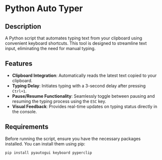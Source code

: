 # Python Auto Typer

## Description
A Python script that automates typing text from your clipboard using convenient keyboard shortcuts. This tool is designed to streamline text input, eliminating the need for manual typing.

## Features

*   **Clipboard Integration**: Automatically reads the latest text copied to your clipboard.
*   **Typing Delay**: Initiates typing with a 3-second delay after pressing `Ctrl+1`.
*   **Pause/Resume Functionality**: Seamlessly toggle between pausing and resuming the typing process using the `ESC` key.
*   **Visual Feedback**: Provides real-time updates on typing status directly in the console.

## Requirements

Before running the script, ensure you have the necessary packages installed. You can install them using pip:

```bash
pip install pyautogui keyboard pyperclip
